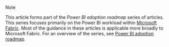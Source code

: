 > [!NOTE]
> This article forms part of the *Power BI adoption roadmap* series of articles. This series focuses primarily on the Power BI workload within [Microsoft Fabric](/fabric/get-started/microsoft-fabric-overview). Most of the guidance in these articles is applicable more broadly to Microsoft Fabric. For an overview of the series, see [Power BI adoption roadmap](../powerbi-adoption-roadmap-overview.md).
